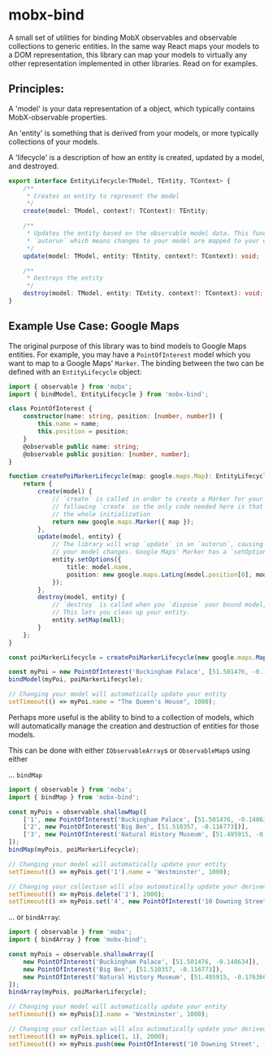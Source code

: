 # mobx-bind

A small set of utilities for binding MobX observables and observable collections to generic entities. In the same way React maps your models to a DOM representation, this library can map your models to virtually any other representation implemented in other libraries. Read on for examples.

## Principles:

A 'model' is your data representation of a object, which typically contains MobX-observable properties.

An 'entity' is something that is derived from your models, or more typically collections of your models.

A 'lifecycle' is a description of how an entity is created, updated by a model, and destroyed.

```typescript
export interface EntityLifecycle<TModel, TEntity, TContext> {
    /**
     * Creates an entity to represent the model
     */
    create(model: TModel, context?: TContext): TEntity;

    /**
     * Updates the entity based on the observable model data. This function will be wrapped in
     * `autorun` which means changes to your model are mapped to your entity automatically
     */
    update(model: TModel, entity: TEntity, context?: TContext): void;

    /**
     * Destroys the entity
     */
    destroy(model: TModel, entity: TEntity, context?: TContext): void;
}
```

## Example Use Case: Google Maps

The original purpose of this library was to bind models to Google Maps entities. For example, you may have a `PointOfInterest` model which you want to map to a Google Maps' `Marker`. The binding between the two can be defined with an `EntityLifecycle` object:

```typescript
import { observable } from 'mobx';
import { bindModel, EntityLifecycle } from 'mobx-bind';

class PointOfInterest {
    constructor(name: string, position: [number, number]) {
        this.name = name;
        this.position = position;
    }
    @observable public name: string;
    @observable public position: [number, number];
}

function createPoiMarkerLifecycle(map: google.maps.Map): EntityLifecycle<PointOfInterest, google.maps.Marker, void> {
    return {
        create(model) {
            // `create` is called in order to create a Marker for your model. Note that `update` is always called immediately
            // following `create` so the only code needed here is that specific to the creation of the entity, not necessarily
            // the whole initialization
            return new google.maps.Marker({ map });
        },
        update(model, entity) {
            // The library will wrap `update` in an `autorun`, causing it to rerun every time the applicable parts of
            // your model changes. Google Maps' Marker has a `setOptions` method which allows us to do this conveniently
            entity.setOptions({
                title: model.name,
                position: new google.maps.LatLng(model.position[0], model.position[1])
            });
        },
        destroy(model, entity) {
            // `destroy` is called when you `dispose` your bound model, or it is removed from a bound collection.
            // This lets you clean up your entity.
            entity.setMap(null);
        }
    };
}

const poiMarkerLifecycle = createPoiMarkerLifecycle(new google.maps.Map(...));

const myPoi = new PointOfInterest('Buckingham Palace', [51.501476, -0.140634]);
bindModel(myPoi, poiMarkerLifecycle);

// Changing your model will automatically update your entity
setTimeout(() => myPoi.name = "The Queen's House", 1000);
```

Perhaps more useful is the ability to bind to a collection of models, which will automatically manage the creation and destruction of entities for those models.

This can be done with either `IObservableArray`s or `ObservableMap`s using either

... `bindMap`

```typescript
import { observable } from 'mobx';
import { bindMap } from 'mobx-bind';

const myPois = observable.shallowMap([
    ['1', new PointOfInterest('Buckingham Palace', [51.501476, -0.140634])],
    ['2', new PointOfInterest('Big Ben', [51.510357, -0.116773])],
    ['3', new PointOfInterest('Natural History Museum', [51.495915, -0.176366])]
]);
bindMap(myPois, poiMarkerLifecycle);

// Changing your model will automatically update your entity
setTimeout(() => myPois.get('1').name = 'Westminster', 1000);

// Changing your collection will also automatically update your derived entities
setTimeout(() => myPois.delete('1'), 2000);
setTimeout(() => myPois.set('4', new PointOfInterest('10 Downing Street', [51.503186, -0.126416])), 3000);
```

... or `bindArray`:

```typescript
import { observable } from 'mobx';
import { bindArray } from 'mobx-bind';

const myPois = observable.shallowArray([
    new PointOfInterest('Buckingham Palace', [51.501476, -0.140634]),
    new PointOfInterest('Big Ben', [51.510357, -0.116773]),
    new PointOfInterest('Natural History Museum', [51.495915, -0.176366])
]);
bindArray(myPois, poiMarkerLifecycle);

// Changing your model will automatically update your entity
setTimeout(() => myPois[1].name = 'Westminster', 1000);

// Changing your collection will also automatically update your derived entities
setTimeout(() => myPois.splice(1, 1), 2000);
setTimeout(() => myPois.push(new PointOfInterest('10 Downing Street', [51.503186, -0.126416])), 3000);
```